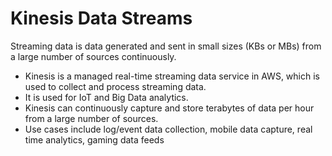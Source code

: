 # Kinesis Data Streams

Streaming data is data generated and sent in small sizes (KBs or MBs) from a large number of sources continuously.

- Kinesis is a managed real-time streaming data service in AWS, which is used to collect and process streaming data.
- It is used for IoT and Big Data analytics.
- Kinesis can continuously capture and store terabytes of data per hour from a large number of sources.
- Use cases include log/event data collection, mobile data capture, real time analytics, gaming data feeds
